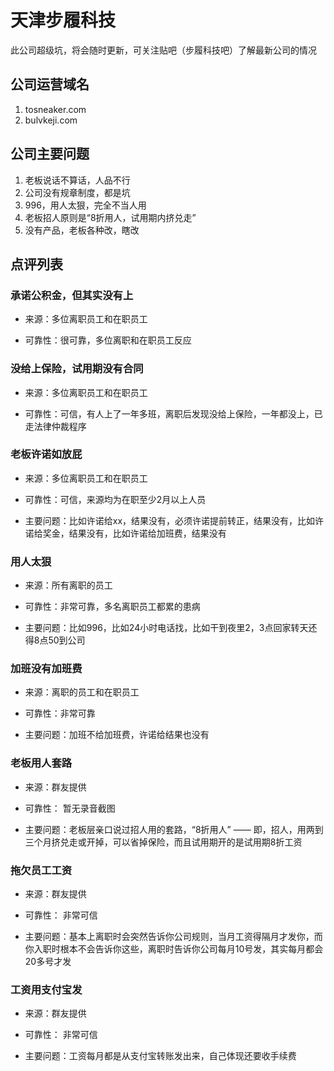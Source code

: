 # 天津步履科技

此公司超级坑，将会随时更新，可关注贴吧（步履科技吧）了解最新公司的情况

## 公司运营域名

1. tosneaker.com
2. bulvkeji.com

## 公司主要问题

1. 老板说话不算话，人品不行
2. 公司没有规章制度，都是坑
3. 996，用人太狠，完全不当人用
4. 老板招人原则是“8折用人，试用期内挤兑走”
5. 没有产品，老板各种改，瞎改

## 点评列表

### 承诺公积金，但其实没有上

- 来源：多位离职员工和在职员工

- 可靠性：很可靠，多位离职和在职员工反应

### 没给上保险，试用期没有合同

- 来源：多位离职员工和在职员工

- 可靠性：可信，有人上了一年多班，离职后发现没给上保险，一年都没上，已走法律仲裁程序

### 老板许诺如放屁

- 来源：多位离职员工和在职员工

- 可靠性：可信，来源均为在职至少2月以上人员

- 主要问题：比如许诺给xx，结果没有，必须许诺提前转正，结果没有，比如许诺给奖金，结果没有，比如许诺给加班费，结果没有

### 用人太狠

- 来源：所有离职的员工

- 可靠性：非常可靠，多名离职员工都累的患病

- 主要问题：比如996，比如24小时电话找，比如干到夜里2，3点回家转天还得8点50到公司

### 加班没有加班费

- 来源：离职的员工和在职员工

- 可靠性：非常可靠

- 主要问题：加班不给加班费，许诺给结果也没有

### 老板用人套路

- 来源：群友提供

- 可靠性： 暂无录音截图

- 主要问题：老板层亲口说过招人用的套路，“8折用人” —— 即，招人，用两到三个月挤兑走或开掉，可以省掉保险，而且试用期开的是试用期8折工资

### 拖欠员工工资

- 来源：群友提供

- 可靠性： 非常可信

- 主要问题：基本上离职时会突然告诉你公司规则，当月工资得隔月才发你，而你入职时根本不会告诉你这些，离职时告诉你公司每月10号发，其实每月都会20多号才发

### 工资用支付宝发

- 来源：群友提供

- 可靠性： 非常可信

- 主要问题：工资每月都是从支付宝转账发出来，自己体现还要收手续费
